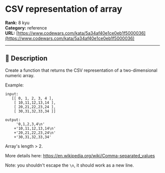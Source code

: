 # CSV representation of array

**Rank:** 8 kyu  
**Category:** reference  
**URL:** [https://www.codewars.com/kata/5a34af40e1ce0eb1f5000036](https://www.codewars.com/kata/5a34af40e1ce0eb1f5000036)

---

## 📝 Description

Create a function that returns the CSV representation of a two-dimensional numeric array.

Example: 
```
input:
   [[ 0, 1, 2, 3, 4 ],
    [ 10,11,12,13,14 ],
    [ 20,21,22,23,24 ],
    [ 30,31,32,33,34 ]] 
    
output:
     '0,1,2,3,4\n'
    +'10,11,12,13,14\n'
    +'20,21,22,23,24\n'
    +'30,31,32,33,34'
```
Array's length > 2.

More details here:
https://en.wikipedia.org/wiki/Comma-separated_values

Note: you shouldn't escape the `\n`, it should work as a new line.
